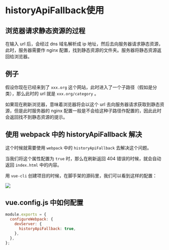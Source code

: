 # historyApiFallback使用

## 浏览器请求静态资源的过程

在输入 url 后，会经过 dns 域名解析成 ip 地址，然后去向服务器请求静态资源，此时，服务器需要作 nginx 配置，找到静态资源的文件夹。服务器将静态资源返回给浏览器。

## 例子

假设你现在已经来到了 `xxx.org` 这个网站，此时进入了一个子路径（假如是分类），那么此时的 url 就是 `xxx.org/category` 。

如果现在刷新浏览器，意味着浏览器将会以这个 url 去向服务器请求获取到静态资源，但是此时服务器的 nginx 配置一般是不会给这种子路径作配置的，因此此时会返回找不到静态资源的提示。

## 使用 webpack 中的 historyApiFallback 解决

这个时候就需要使用 `webpack` 中的 `historyApiFallback` 去解决这个问题。

当我们将这个属性配置为 `true` 时，那么在刷新返回 404 错误的时候，就会自动返回 `index.html` 中的内容。

用 `vue-cli` 创建项目的时候，在脚手架的源码里，我们可以看到这样的配置：

![](https://codertzm.oss-cn-chengdu.aliyuncs.com/QQ截图20220119173329.png)

## vue.config.js 中如何配置

```js
module.exports = {
  configureWebpack: {
    devServer: {
      historyApiFallback: true,
    },
  },
};
```
